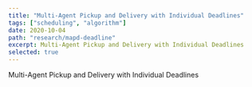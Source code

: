 ```yaml
---
title: "Multi-Agent Pickup and Delivery with Individual Deadlines"
tags: ["scheduling", "algorithm"]
date: 2020-10-04
path: "research/mapd-deadline"
excerpt: Multi-Agent Pickup and Delivery with Individual Deadlines
selected: true
---
```


Multi-Agent Pickup and Delivery with Individual Deadlines

